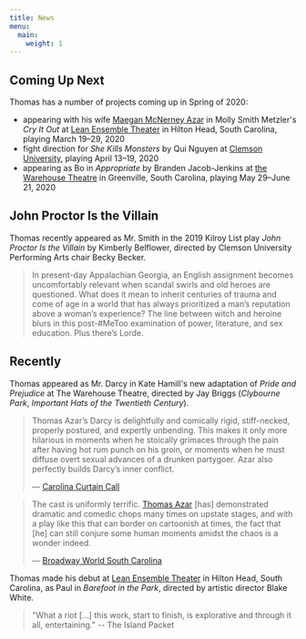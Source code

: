 ```yaml
---
title: News
menu:
  main:
    weight: 1
---
```


## Coming Up Next

Thomas has a number of projects coming up in Spring of 2020:

* appearing with his wife [Maegan McNerney Azar](https://www.maeganmcnerneyazar.com "Maegan McNerney Azar") in Molly Smith Metzler's _Cry It Out_ at [Lean Ensemble Theater](http://www.leanensemble.org/ "Lean Ensemble Theater") in Hilton Head, South Carolina, playing March 19–29, 2020
* fight direction for _She Kills Monsters_ by Qui Nguyen at [Clemson University](https://calendar.clemson.edu/event/she_kills_monsters "Clemson University"), playing April 13–19, 2020
* appearing as Bo in _Appropriate_ by Branden Jacob-Jenkins at [the Warehouse Theatre](https://warehousetheatre.com/shows/appropriate/ "The Warehouse Theatre") in Greenville, South Carolina, playing May 29–June 21, 2020

## John Proctor Is the Villain

Thomas recently appeared as Mr. Smith in the 2019 Kilroy List play _John Proctor Is the Villain_ by Kimberly Belflower, directed by Clemson University Performing Arts chair Becky Becker.

> In present-day Appalachian Georgia, an English assignment becomes uncomfortably relevant when scandal swirls and old heroes are questioned. What does it mean to inherit centuries of trauma and come of age in a world that has always prioritized a man’s reputation above a woman’s experience? The line between witch and heroine blurs in this post-#MeToo examination of power, literature, and sex education. Plus there’s Lorde.

## Recently

Thomas appeared as Mr. Darcy in Kate Hamill's new adaptation of _Pride and Prejudice_ at The Warehouse Theatre, directed by Jay Briggs (_Clybourne Park_, _Important Hats of the Twentieth Century_).

> Thomas Azar’s Darcy is delightfully and comically rigid, stiff-necked, properly postured, and expertly unbending. This makes it only more hilarious in moments when he stoically grimaces through the pain after having hot rum punch on his groin, or moments when he must diffuse overt sexual advances of a drunken partygoer. Azar also perfectly builds Darcy’s inner conflict.
>
> — [Carolina Curtain Call](http://carolinacurtaincall.com/2019/06/10/review-warehouse-theatres-pride-and-prejudice-is-indulgent-whimsical-masterpiece/)

> The cast is uniformly terrific. [Thomas Azar](https://www.broadwayworld.com/people/Thomas-Azar/) [has] demonstrated dramatic and comedic chops many times on upstate stages, and with a play like this that can border on cartoonish at times, the fact that [he] can still conjure some human moments amidst the chaos is a wonder indeed.
>
> — [Broadway World South Carolina](https://www.broadwayworld.com/south-carolina/article/BWW-Review-Bright-and-Funny-New-Adaptation-of-PRIDE-AND-PREJUDICE-at-Warehouse-Theatre-20190612)

Thomas made his debut at [Lean Ensemble Theater](http://www.leanensemble.org/) in Hilton Head, South Carolina, as Paul in _Barefoot in the Park_, directed by artistic director Blake White.

> "What a riot \[...\] this work, start to finish, is explorative and through it all, entertaining." -- The Island Packet